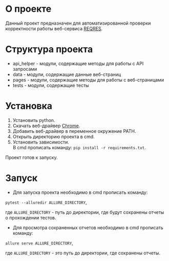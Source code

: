 # О проекте

Данный проект предназначен для автоматизированной проверки корректности работы веб-сервиса
[REQRES](https://reqres.in/).  

# Структура проекта

- api_helper - модули, содержащие методы для работы с API запросами
- data - модули, содержащие данные веб-страниц
- pages - модули, содержащие методы для работы с веб-страницами
- tests - модули, содержащие тесты

# Установка

1. Установить python.
2. Скачать веб-драйвер [Chrome](https://chromedriver.chromium.org/downloads).
3. Добавить веб-драйвер в переменное окружение PATH.
4. Открыть директорию проекта в cmd.
5. Установить зависимости.  
   В cmd прописать команду:
   `pip install -r requirements.txt`.

Проект готов к запуску.

# Запуск

- Для запуска проекта необходимо в cmd прописать команду:  

`pytest --alluredir ALLURE_DIRECTORY`,  

где `ALLURE_DIRECTORY` - путь до директории, где будут сохранены отчеты о прохождении тестов.

- Для просмотра сохраненных отчетов необходимо в cmd прописать команду:  

`allure serve ALLURE_DIRECTORY`,   

где `ALLURE_DIRECTORY` - это путь до директории, где сохранены отчеты.